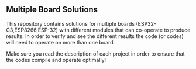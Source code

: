 Multiple Board Solutions
----------

This repository contains solutions for multiple boards (ESP32-C3,ESP8266,ESP-32) with different modules that can co-operate to produce results. In order to verify and see the different results the code (or codes) will need to operate on more than one board.

Make sure you read the description of each project in order to ensure that the codes compile and operate optimally!
